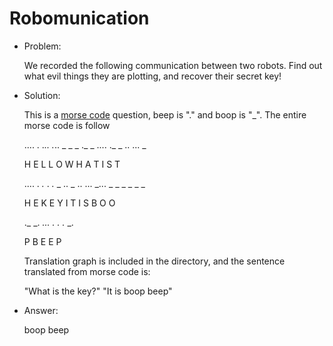# Robomunication

* Problem:

  We recorded the following communication between two robots. Find out what evil things they are plotting, and recover their secret key!

* Solution:

  This is a [morse code](http://en.wikipedia.org/wiki/Morse_code) question, beep is "." and boop is "_". The entire morse code is follow

  ....   .   ._..   ._..   _ _ _   ._ _   ....   ._   _   ..   ...   _

   H     E     L      L      O       W      H     A   T    I    S    T 

  ....   .   _._    .   _._ _   ..   _   ..   ...   _...   _ _ _   _ _ _

    H    E    K     E     Y      I   T    I    S      B      O       O

  ._ _.   _...   .   .   ._ _.   

    P       B    E   E     P

  Translation graph is included in the directory, and the sentence translated from morse code is: 
  
  "What is the key?" "It is boop beep"

* Answer:

  boop beep
